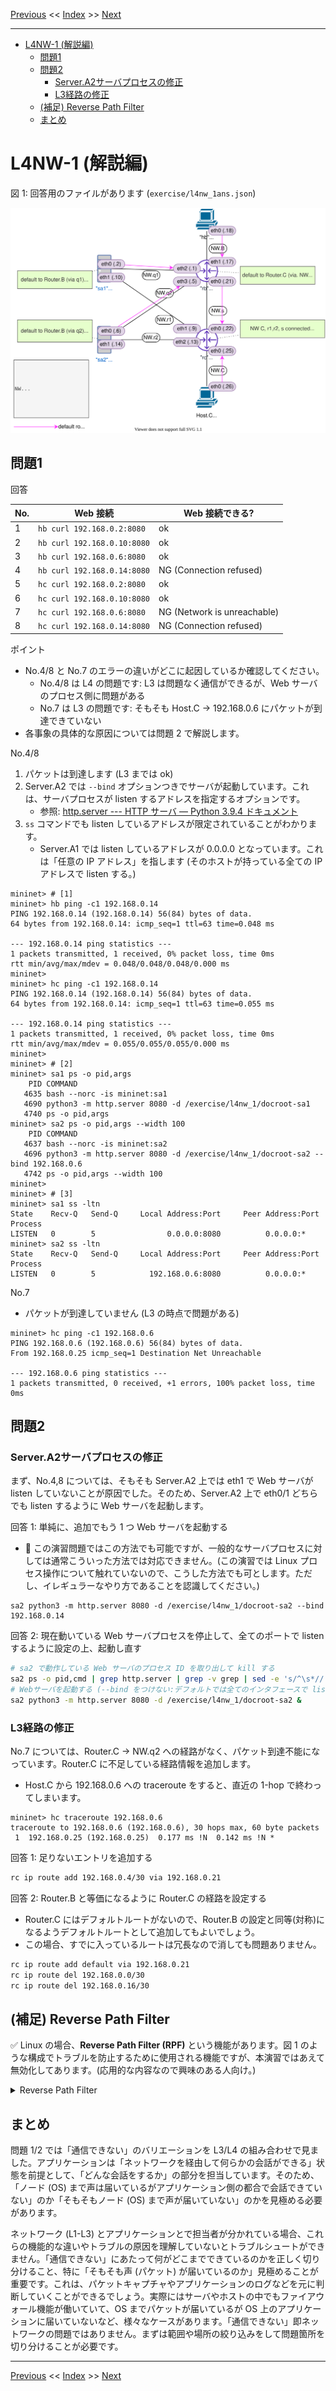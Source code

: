 <!-- HEADER -->
[Previous](../l4nw_1/l4nw_1.md) << [Index](../index.md) >> [Next](../l4nw_2/l4nw_2.md)

---
<!-- /HEADER -->

<!-- TOC -->

- [L4NW-1 (解説編)](#l4nw-1-解説編)
  - [問題1](#問題1)
  - [問題2](#問題2)
    - [Server.A2サーバプロセスの修正](#servera2サーバプロセスの修正)
    - [L3経路の修正](#l3経路の修正)
  - [(補足) Reverse Path Filter](#補足-reverse-path-filter)
  - [まとめ](#まとめ)

<!-- /TOC -->

# L4NW-1 (解説編)

図 1: 回答用のファイルがあります (`exercise/l4nw_1ans.json`)

![Topology](topology.drawio.svg)

## 問題1

回答

|No.| Web 接続                  |Web 接続できる?|
|---|---------------------------|---------------|
| 1 |`hb curl 192.168.0.2:8080` | ok |
| 2 |`hb curl 192.168.0.10:8080`| ok |
| 3 |`hb curl 192.168.0.6:8080` | ok |
| 4 |`hb curl 192.168.0.14:8080`| NG (Connection refused) |
| 5 |`hc curl 192.168.0.2:8080` | ok |
| 6 |`hc curl 192.168.0.10:8080`| ok |
| 7 |`hc curl 192.168.0.6:8080` | NG (Network is unreachable) |
| 8 |`hc curl 192.168.0.14:8080`| NG (Connection refused) |

ポイント

* No.4/8 と No.7 のエラーの違いがどこに起因しているか確認してください。
  * No.4/8 は L4 の問題です: L3 は問題なく通信ができるが、Web サーバのプロセス側に問題がある
  * No.7 は L3 の問題です: そもそも Host.C → 192.168.0.6 にパケットが到達できていない
* 各事象の具体的な原因については問題 2 で解説します。

No.4/8

1. パケットは到達します (L3 までは ok)
2. Server.A2 では `--bind` オプションつきでサーバが起動しています。これは、サーバプロセスが listen するアドレスを指定するオプションです。
    * 参照: [http.server --- HTTP サーバ — Python 3.9.4 ドキュメント](https://docs.python.org/ja/3/library/http.server.html)
3. `ss` コマンドでも listen しているアドレスが限定されていることがわかります。
    * Server.A1 では listen しているアドレスが 0.0.0.0 となっています。これは「任意の IP アドレス」を指します (そのホストが持っている全ての IP アドレスで listen する。)

```test
mininet> # [1]
mininet> hb ping -c1 192.168.0.14
PING 192.168.0.14 (192.168.0.14) 56(84) bytes of data.
64 bytes from 192.168.0.14: icmp_seq=1 ttl=63 time=0.048 ms

--- 192.168.0.14 ping statistics ---
1 packets transmitted, 1 received, 0% packet loss, time 0ms
rtt min/avg/max/mdev = 0.048/0.048/0.048/0.000 ms
mininet> 
mininet> hc ping -c1 192.168.0.14
PING 192.168.0.14 (192.168.0.14) 56(84) bytes of data.
64 bytes from 192.168.0.14: icmp_seq=1 ttl=63 time=0.055 ms

--- 192.168.0.14 ping statistics ---
1 packets transmitted, 1 received, 0% packet loss, time 0ms
rtt min/avg/max/mdev = 0.055/0.055/0.055/0.000 ms
mininet> 
mininet> # [2]
mininet> sa1 ps -o pid,args
    PID COMMAND
   4635 bash --norc -is mininet:sa1
   4690 python3 -m http.server 8080 -d /exercise/l4nw_1/docroot-sa1
   4740 ps -o pid,args
mininet> sa2 ps -o pid,args --width 100
    PID COMMAND
   4637 bash --norc -is mininet:sa2
   4696 python3 -m http.server 8080 -d /exercise/l4nw_1/docroot-sa2 --bind 192.168.0.6
   4742 ps -o pid,args --width 100
mininet> 
mininet> # [3]
mininet> sa1 ss -ltn
State    Recv-Q   Send-Q     Local Address:Port     Peer Address:Port  Process  
LISTEN   0        5                0.0.0.0:8080          0.0.0.0:*
mininet> sa2 ss -ltn
State    Recv-Q   Send-Q     Local Address:Port     Peer Address:Port  Process  
LISTEN   0        5            192.168.0.6:8080          0.0.0.0:*
```

No.7
* パケットが到達していません (L3 の時点で問題がある)

```text
mininet> hc ping -c1 192.168.0.6
PING 192.168.0.6 (192.168.0.6) 56(84) bytes of data.
From 192.168.0.25 icmp_seq=1 Destination Net Unreachable

--- 192.168.0.6 ping statistics ---
1 packets transmitted, 0 received, +1 errors, 100% packet loss, time 0ms
```

## 問題2

### Server.A2サーバプロセスの修正

まず、No.4,8 については、そもそも Server.A2 上では eth1 で Web サーバが listen していないことが原因でした。そのため、Server.A2 上で eth0/1 どちらでも listen するように Web サーバを起動します。

回答 1: 単純に、追加でもう 1 つ Web サーバを起動する

* :customs: この演習問題ではこの方法でも可能ですが、一般的なサーバプロセスに対しては通常こういった方法では対応できません。(この演習では Linux プロセス操作について触れていないので、こうした方法でも可とします。ただし、イレギュラーなやり方であることを認識してください。)

```text
sa2 python3 -m http.server 8080 -d /exercise/l4nw_1/docroot-sa2 --bind 192.168.0.14
```

回答 2: 現在動いている Web サーバプロセスを停止して、全てのポートで listen するように設定の上、起動し直す

```bash
# sa2 で動作している Web サーバのプロセス ID を取り出して kill する
sa2 ps -o pid,cmd | grep http.server | grep -v grep | sed -e 's/^\s*//' | cut -d' ' -f1 | xargs kill -9
# Webサーバを起動する (--bind をつけない:デフォルトでは全てのインタフェースで listen します)
sa2 python3 -m http.server 8080 -d /exercise/l4nw_1/docroot-sa2 &
```

### L3経路の修正

No.7 については、Router.C → NW.q2 への経路がなく、パケット到達不能になっています。Router.C に不足している経路情報を追加します。

* Host.C から 192.168.0.6 への traceroute をすると、直近の 1-hop で終わってしまいます。

```text
mininet> hc traceroute 192.168.0.6
traceroute to 192.168.0.6 (192.168.0.6), 30 hops max, 60 byte packets
 1  192.168.0.25 (192.168.0.25)  0.177 ms !N  0.142 ms !N *
```

回答 1: 足りないエントリを追加する

```bash
rc ip route add 192.168.0.4/30 via 192.168.0.21
```

回答 2: Router.B と等価になるように Router.C の経路を設定する

* Router.C にはデフォルトルートがないので、Router.B の設定と同等(対称)になるようデフォルトルートとして追加してもよいでしょう。
* この場合、すでに入っているルートは冗長なので消しても問題ありません。

```bash
rc ip route add default via 192.168.0.21
rc ip route del 192.168.0.0/30
rc ip route del 192.168.0.16/30
```

## (補足) Reverse Path Filter

:white_check_mark: Linux の場合、**Reverse Path Filter (RPF)** という機能があります。図 1 のような構成でトラブルを防止するために使用される機能ですが、本演習ではあえて無効化してあります。(応用的な内容なので興味のある人向け。)

<details>

<summary>Reverse Path Filter</summary>

Linux の場合、Reverse Path Filter (RPF) という機能があります。この機能は、ノードが経路情報を持っていない送信元から受信したパケットや、経路情報が送信元インタフェースと異なるパケットを破棄します。RPF を有効にすると、受信したパケットの送信元と、自分が知っている送信元の経路情報のチェックを行います。これによって、送信元情報が偽装されたパケットに対してアクションすることを避けられます。(参考: [戻り経路フィルタ (Reverse Path Filtering)](https://linuxjf.osdn.jp/JFdocs/Adv-Routing-HOWTO/lartc.kernel.rpf.html))


例えば L4NW-1 問題 1 で、Host.B/C から 192.168.0.10 (sa1-eth1) 宛のパケットを送信したケースを考えましょう。Server.A1 は、sa1-eth1 で要求を受信し、sa1-eth0 から応答を返していました。これは、上記の「経路情報が送信元インタフェースと異なる」状態です。Server.A1 において、実際に受信したパケットを元にすると Host.B/C は sa1-eth1 方向です。しかし、自分が知っている Host.B.C の宛先 (経路情報) は sa1-eth0 方向になっていて、異なっています。RPF を設定すると、要求が入ってくるインタフェースと応答を返す経路のインタフェースが一致するよう要求する = 非対称な経路で応答することを回避できます。(問題 1 の表 No.2/6 については応答しなくなる: 要求が破棄されるためタイムアウトとなります。)

![RPF example in L4NW0-1](./rpf.drawio.svg)

:customs: 本演習 (L4NW-1 だけでなく他の演習すべて) の前提として、あえて厄介な状況をつくるために厳密な RPF を有効にしていません。したがって、他の環境でも常にこの演習と同様の挙動を取るとは限りません。「設定によってはこういう動作をすることもある」程度で捉えてください。

* :warning: ベストプラクティスとしては RPF を有効にすることが推奨されています。実際の案件で複数のインタフェース (複数の IP アドレス) をもつサーバを構築する際には、これらの機能の設定がどうなっているかに注意してください。(Linux でもバージョンやディストリビューションによってデフォルトの設定が異なっている可能性があります。)
* 参考: [IPv4 リバース パス フィルタリングを使用するようにホスト システムを構成する](https://docs.vmware.com/jp/vRealize-Operations-Manager/8.4/com.vmware.vcom.core.doc/GUID-0AAA4D96-5FDE-49A7-8BB3-D7F56C89137C.html)

</details>

## まとめ

問題 1/2 では「通信できない」のバリエーションを L3/L4 の組み合わせで見ました。アプリケーションは「ネットワークを経由して何らかの会話ができる」状態を前提として、「どんな会話をするか」の部分を担当しています。そのため、「ノード (OS) まで声は届いているがアプリケーション側の都合で会話できていない」のか「そもそもノード (OS) まで声が届いていない」のかを見極める必要があります。

ネットワーク (L1-L3) とアプリケーションとで担当者が分かれている場合、これらの機能的な違いやトラブルの原因を理解していないとトラブルシュートができません。「通信できない」にあたって何がどこまでできているのかを正しく切り分けること、特に「そもそも声 (パケット) が届いているのか」見極めることが重要です。これは、パケットキャプチャやアプリケーションのログなどを元に判断していくことができるでしょう。実際にはサーバやホストの中でもファイアウォール機能が働いていて、OS までパケットが届いているが OS 上のアプリケーションに届いていないなど、様々なケースがあります。「通信できない」即ネットワークの問題ではありません。まずは範囲や場所の絞り込みをして問題箇所を切り分けることが必要です。

<!-- FOOTER -->

---

[Previous](../l4nw_1/l4nw_1.md) << [Index](../index.md) >> [Next](../l4nw_2/l4nw_2.md)
<!-- /FOOTER -->
